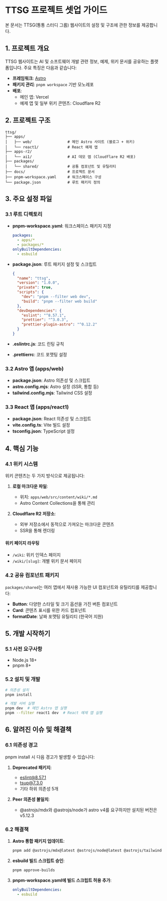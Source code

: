 # TTSG 프로젝트 셋업 가이드

본 문서는 TTSG(통통 스터디 그룹) 웹사이트의 설정 및 구조에 관한 정보를 제공합니다.

## 1. 프로젝트 개요

TTSG 웹사이트는 AI 및 소프트웨어 개발 관련 정보, 예제, 위키 문서를 공유하는 플랫폼입니다. 주요 특징은 다음과 같습니다:

- **프레임워크**: [Astro](https://astro.build/)
- **패키지 관리**: `pnpm workspace` 기반 모노레포
- **배포**:
  - 메인 앱: Vercel
  - 예제 앱 및 일부 위키 콘텐츠: Cloudflare R2

## 2. 프로젝트 구조

```
ttsg/
├── apps/
│   ├── web/                # 메인 Astro 사이트 (블로그 + 위키)
│   └── react1/             # React 예제 앱
├── apps-r2/
│   └── ai1/                # AI 데모 앱 (Cloudflare R2 배포)
├── packages/
│   └── shared/             # 공통 컴포넌트 및 유틸리티
├── docs/                   # 프로젝트 문서
├── pnpm-workspace.yaml     # 워크스페이스 구성
└── package.json            # 루트 패키지 정의
```

## 3. 주요 설정 파일

### 3.1 루트 디렉토리

- **pnpm-workspace.yaml**: 워크스페이스 패키지 지정

  ```yaml
  packages:
    - apps/*
    - packages/*
  onlyBuiltDependencies:
    - esbuild
  ```

- **package.json**: 루트 패키지 설정 및 스크립트

  ```json
  {
    "name": "ttsg",
    "version": "1.0.0",
    "private": true,
    "scripts": {
      "dev": "pnpm --filter web dev",
      "build": "pnpm --filter web build"
    },
    "devDependencies": {
      "eslint": "^8.57.1",
      "prettier": "^3.0.3",
      "prettier-plugin-astro": "^0.12.2"
    }
  }
  ```

- **.eslintrc.js**: 코드 린팅 규칙
- **.prettierrc**: 코드 포맷팅 설정

### 3.2 Astro 앱 (apps/web)

- **package.json**: Astro 의존성 및 스크립트
- **astro.config.mjs**: Astro 설정 (SSR, 통합 등)
- **tailwind.config.mjs**: Tailwind CSS 설정

### 3.3 React 앱 (apps/react1)

- **package.json**: React 의존성 및 스크립트
- **vite.config.ts**: Vite 빌드 설정
- **tsconfig.json**: TypeScript 설정

## 4. 핵심 기능

### 4.1 위키 시스템

위키 콘텐츠는 두 가지 방식으로 제공됩니다:

1. **로컬 마크다운 파일**:
   - 위치: `apps/web/src/content/wiki/*.md`
   - Astro Content Collections을 통해 관리

2. **Cloudflare R2 저장소**:
   - 외부 저장소에서 동적으로 가져오는 마크다운 콘텐츠
   - SSR을 통해 렌더링

#### 위키 페이지 라우팅

- `/wiki`: 위키 인덱스 페이지
- `/wiki/[slug]`: 개별 위키 문서 페이지

### 4.2 공유 컴포넌트 패키지

`packages/shared`는 여러 앱에서 재사용 가능한 UI 컴포넌트와 유틸리티를 제공합니다:

- **Button**: 다양한 스타일 및 크기 옵션을 가진 버튼 컴포넌트
- **Card**: 콘텐츠 표시를 위한 카드 컴포넌트
- **formatDate**: 날짜 포맷팅 유틸리티 (한국어 지원)

## 5. 개발 시작하기

### 5.1 사전 요구사항

- Node.js 18+
- pnpm 8+

### 5.2 설치 및 개발

```bash
# 의존성 설치
pnpm install

# 개발 서버 실행
pnpm dev  # 메인 Astro 앱 실행
pnpm --filter react1 dev  # React 예제 앱 실행
```

## 6. 알려진 이슈 및 해결책

### 6.1 의존성 경고

pnpm install 시 다음 경고가 발생할 수 있습니다:

1. **Deprecated 패키지**:
   - eslint@8.57.1
   - tsup@7.3.0
   - 기타 하위 의존성 5개

2. **Peer 의존성 불일치**:
   - @astrojs/mdx와 @astrojs/node가 astro v4를 요구하지만 설치된 버전은 v5.12.3

### 6.2 해결책

1. **Astro 통합 패키지 업데이트**:

   ```bash
   pnpm add @astrojs/mdx@latest @astrojs/node@latest @astrojs/tailwind@latest
   ```

2. **esbuild 빌드 스크립트 승인**:

   ```bash
   pnpm approve-builds
   ```

3. **pnpm-workspace.yaml에 빌드 스크립트 허용 추가**:
   ```yaml
   onlyBuiltDependencies:
     - esbuild
   ```
